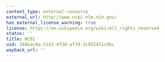 ```yaml
---
content_type: external-resource
external_url: http://www.ncbi.nlm.nih.gov/
has_external_license_warning: true
license: https://en.wikipedia.org/wiki/All_rights_reserved
status: ''
title: NCBI
uid: 348bac9a-5141-4f30-af7d-2c952451c9bc
wayback_url: ''
---
```

